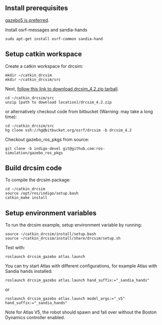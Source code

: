 ## Install prerequisites

[gazebo5 is preferred](http://gazebosim.org/tutorials?tut=install_ubuntu&ver=5.0&cat=install).


Install osrf-messages and sandia-hands

~~~
sudo apt-get install osrf-common sandia-hand
~~~

## Setup catkin workspace

Create a catkin workspace for drcsim:
~~~
mkdir ~/catkin_drcsim
mkdir ~/catkin_drcsim/src
~~~

Next, [follow this link to download drcsim_4.2.zip tarball](https://app.box.com/files/0/f/0/1/f_30396417153).

~~~
cd ~/catkin_drcsim/src
unzip [path to download location]/drcsim_4.2.zip
~~~

or alternatively checkout code from bitbucket (Warning: may take a long time):

~~~
cd ~/catkin_drcsim/src
hg clone ssh://hg@bitbucket.org/osrf/drcsim -b drcsim_4.2
~~~

Checkout gazebo_ros_pkgs from source:
~~~
git clone -b indigo-devel git@github.com:ros-simulation/gazebo_ros_pkgs
~~~

## Build drcsim code

To compile the drcsim package:
~~~
cd ~/catkin_drcsim
source /opt/ros/indigo/setup.bash
catkin_make install
~~~

## Setup environment variables

To run the drcsim example, setup environment variable by running:
~~~
source ~/catkin_drcsim/install/setup.bash
source ~/catkin_drcsim/install/share/drcsim/setup.sh
~~~

Test with:

~~~
roslaunch drcsim_gazebo atlas.launch
~~~

You can try start Atlas with different configurations, for example Atlas with Sandia hands installed:

~~~
roslaunch drcsim_gazebo atlas.launch hand_suffix:="_sandia_hands"
~~~

or

~~~
roslaunch drcsim_gazebo atlas.launch model_args:="_v5" hand_suffix:="_sandia_hands"
~~~
Note for Atlas V5, the robot should spawn and fall over without the Boston Dynamics controller enabled.

